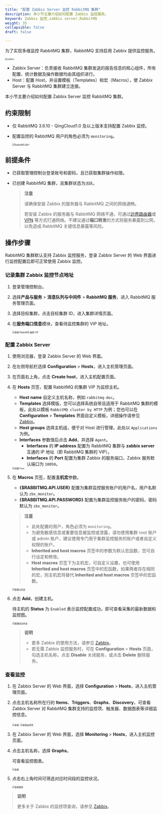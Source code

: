 ```yaml
---
title: "配置 Zabbix Server 监控 RabbitMQ 集群"
description: 本小节主要介绍如何配置 Zabbix 监控服务。 
keyword: Zabbix 监控,zabbix server,RabbitMQ
weight: 35
collapsible: false
draft: false

---
```


为了实现多维监控 RabbitMQ 集群，RabbitMQ 支持启用 Zabbix 提供监控服务。

<img src="../../_images/zabbix_arh_rabbitmq.png" alt="zabbix" style="zoom:50%;" />

* Zabbix Server：负责接收 RabbitMQ 集群发送的报告信息的核心组件，所有配置、统计数据及操作数据均由其组织进行。
* Host：配置 Host，并设置模板（Templates）和宏（Macros），使 Zabbix Server 与 RabbitMQ 集群建立连接。

本小节主要介绍如何配置 Zabbix Server 监控 RabbitMQ 集群。

## 约束限制

- 仅 RabbitMQ 3.6.10 - QingCloud1.0 及以上版本支持配置 Zabbix 监控。
- 配置监控的 RabbitMQ 用户的角色必须为 `monitoring`。

   <img src="../../_images/zabbix_rabbitmq_user.png" alt="RabbitMQ 用户" style="zoom:50%;" />

## 前提条件

- 已获取管理控制台登录账号和密码，且已获取集群操作权限。
- 已创建 RabbitMQ 集群，且集群状态为`活跃`。

  > **注意**
  >
  > 请确保安装 Zabbix 的服务器与 RabbitMQ 之间的网络通畅。
  >
  > 若安装 Zabbix 的服务器与 RabbitMQ 网络不通，可通过[边界路由器](/network/border_router/)或 [VPN](/network/vpc/manual/vpn/) 等方式打通网络。不建议通过**端口转发**的方式将服务暴露到公网，以免造成 RabbitMQ 关键信息暴露等风险。

## 操作步骤

RabbitMQ 集群默认支持 Zabbix 监控服务，登录 Zabbix Server 的 Web 界面进行监控配置后即可正常使用 Zabbix 监控。

### 记录集群 Zabbix 监控节点地址

1. 登录管理控制台。
2. 选择**产品与服务** > **消息队列与中间件** > **RabbitMQ 服务**，进入 RabbitMQ 服务管理页面。
3. 选择目标集群，点击目标集群 ID，进入集群详情页面。  
4. 在**服务端口信息**模块，查看待监控集群的 VIP 地址。

   <img src="../../_images/zabbix_rabbitmq_vip.png" alt="查看 RabbitMQ 集群 VIP" style="zoom:50%;" />

### 配置 Zabbix Server

1. 使用浏览器，登录 Zabbix Server 的 Web 界面。
2. 在左侧导航栏选择 **Configuration** > **Hosts**，进入主机管理页面。
3. 在页面右上角，点击 **Create host**，进入主机配置页面。
4. 在 **Hosts** 页签，配置 RabbitMQ 的集群 VIP 为监控主机。

   * **Host name** 自定义主机名称，例如 `rabbitmq-doc`。
   * **Templates** 选择模版，您可以选择系统自带且适用于 RabbitMQ 集群的模板，此处以模板 `RabbitMQ cluster by HTTP` 为例；您也可以在 **Configuration** > **Templates** 界面自定义模板，详细操作请参见 [Zabbix](https://www.zabbix.com/documentation/6.0/zh/manual/config/templates/template)。
   * **Host groups** 选择主机组，便于对 Host 进行管理，此处以 `Applications` 为例。
   * **Interfaces** 参数值后点击 **Add**，并选择 `Agent`。
     * **Interfaces** 的 **IP address** 配置为 RabbitMQ 集群与 **zabbix server** 互通的 IP 地址（即 RabbitMQ 集群的 VIP）。
     * **Interfaces** 的 **Port** 配置为集群 Zabbix 的服务端口，Zabbix 服务默认端口为 `10050`。

   <img src="../../_images/zabbix_rabbitmq_create_host01.png" alt="创建 Host" style="zoom:50%;" />

5. 在 **Macros** 页签，配置**主机宏**参数。

   * **{$RABBITMQ.API.USER}** 配置为集群监控服务账户的用户名，用户名默认为 `zbx_monitor`。
   * **{$RABBITMQ.API.PASSWORD}** 配置为集群监控服务账户的密码，密码默认为 `zbx_monitor`。

   >**注意**
   > 
   >* 此处配置的用户，角色必须为 `monitoring`。
   >* 为避免敏感信息或重要信息被监控或泄露，请勿使用集群 root 账户或 admin 账户，建议使用专门用于集群监控服务的账户或者自定义权限的账户。
   >* **Inherited and host macros** 页签中的参数为默认宏函数，您可自行设定和修改。
   >* **Host macros** 页签下为主机宏，可自定义设置，也可使用 **Inherited and host macros** 页签中的宏函数，如果两者存在相同的宏，则主机宏将替代 **Inherited and host macros** 页签中的宏函数。

   <img src="../../_images/zabbix_rabbitmq_create_host02.png" alt="配置主机宏" style="zoom:50%;" />

6. 点击 **Add**，创建主机。

   待主机的 **Status** 为 `Enabled` 表示监控配置成功，即可查看采集的最新数据和监控图。

   <img src="../../_images/zabbix_status.png" alt="配置成功状态" style="zoom:50%;" />

   > **说明**
   >
   > * 更多 Zabbix 的使用方法，请参见 [Zabbix](https://www.zabbix.com/documentation/6.0/zh)。
   > * 若无需 Zabbix 监控服务时，可在 **Configuration** > **Hosts** 页面，勾选主机名称，点击 **Disable** 关闭服务，或点击 **Delete** 删除服务。

### 查看监控

1. 在 Zabbix Server 的 Web 界面，选择 **Configuration** > **Hosts**，进入主机管理页面。
2. 点击主机名称所在行的 **Items**、**Triggers**、**Graphs**、**Discovery**，可查看 Zabbix Server 对 RabbitMQ 集群支持的监控项、触发器、数据图表等详细监控信息。

   <img src="../../_images/zabbix_items.png" alt="查看" style="zoom:50%;" />

   <img src="../../_images/zabbix_items_detail.png" alt="查看监控项" style="zoom:50%;" />

3. 在 Zabbix Server 的 Web 界面，选择 **Monitoring** > **Hosts**，进入主机监控页面。
4. 点击主机名称，选择 **Graphs**。

   可查看监控图表。

   <img src="../../_images/zabbix_graphs.png" alt="查看" style="zoom:50%;" />

5. 点击右上角时间可筛选对应时间段的监控状况。

   <img src="../../_images/zabbix_graphs01.png" alt="查看图表" style="zoom:50%;" />

>**说明**
>
>更多关于 Zabbix 的监控项查询，请参见 [Zabbix](https://www.zabbix.com/documentation/6.0/zh)。